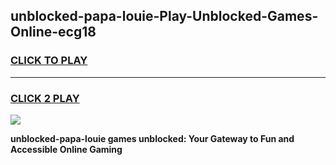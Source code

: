 
## unblocked-papa-louie-Play-Unblocked-Games-Online-ecg18
<h3>
<a href="https://premium76.site?title=unblocked-papa-louie&ref=25A">CLICK TO PLAY</a></h3>
<hr>

<h3>
<a href="https://premium76.site?title=unblocked-papa-louie&ref=25A">CLICK 2 PLAY</a>
  
</h3>

<a href="https://premium76.site?title=unblocked-papa-louie&ref=25A"><img src="https://clearcache.store/games.png"></a>


**unblocked-papa-louie games unblocked: Your Gateway to Fun and Accessible Online Gaming**
